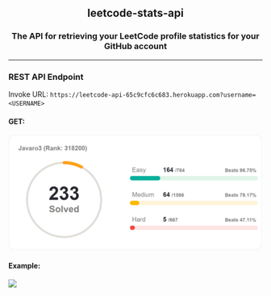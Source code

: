 <h2 align="center">leetcode-stats-api</h2>
<h3 align="center">The API for retrieving your LeetCode profile statistics for your GitHub account</h3>

***
### REST API Endpoint

Invoke URL: `https://leetcode-api-65c9cfc6c683.herokuapp.com?username=<USERNAME>`

#### GET:
<img src="https://github.com/Javaro3/LeetCodeApi/blob/main/images/get.png" width="800">

#### Example:
<img src="https://github.com/Javaro3/leetcode-api/blob/main/images/example.png" width="800">
